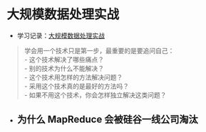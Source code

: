 # 大规模数据处理实战

* 学习记录：[大规模数据处理实战](https://time.geekbang.org/column/article/90067)

> 学会用一个技术只是第一步，最重要的是要追问自己：  
	- 这个技术解决了哪些痛点？  
	- 别的技术为什么不能解决？  
	- 这个技术用怎样的方法解决问题？  
	- 采用这个技术真的是最好的方法吗？  
	- 如果不用这个技术，你会怎样独立解决这类问题？  

* 为什么 MapReduce 会被硅谷一线公司淘汰
	- 
